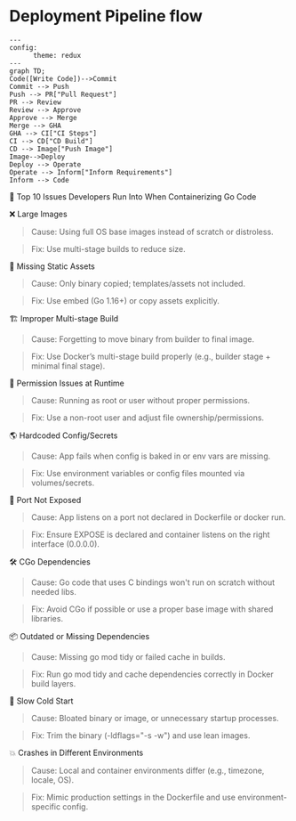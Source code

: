 ![<alt-text-here>](https://github.com/dpack1/learn-go-cicd/actions/workflows/ci.yaml/badge.svg)
# Deployment Pipeline flow
```mermaid
---
config:
      theme: redux
---
graph TD;
Code([Write Code])-->Commit
Commit --> Push
Push --> PR["Pull Request"]
PR --> Review
Review --> Approve
Approve --> Merge
Merge --> GHA
GHA --> CI["CI Steps"]
CI --> CD["CD Build"]
CD --> Image["Push Image"]
Image-->Deploy
Deploy --> Operate
Operate --> Inform["Inform Requirements"]
Inform --> Code
```


🐳 Top 10 Issues Developers Run Into When Containerizing Go Code

❌ Large Images

>Cause: Using full OS base images instead of scratch or distroless.

>Fix: Use multi-stage builds to reduce size.

📁 Missing Static Assets

>Cause: Only binary copied; templates/assets not included.

>Fix: Use embed (Go 1.16+) or copy assets explicitly.

🏗 Improper Multi-stage Build

>Cause: Forgetting to move binary from builder to final image.

>Fix: Use Docker’s multi-stage build properly (e.g., builder stage + minimal final stage).

🔐 Permission Issues at Runtime

>Cause: Running as root or user without proper permissions.

>Fix: Use a non-root user and adjust file ownership/permissions.

🌎 Hardcoded Config/Secrets

>Cause: App fails when config is baked in or env vars are missing.

>Fix: Use environment variables or config files mounted via volumes/secrets.

📡 Port Not Exposed

>Cause: App listens on a port not declared in Dockerfile or docker run.

>Fix: Ensure EXPOSE is declared and container listens on the right interface (0.0.0.0).

🛠 CGo Dependencies

>Cause: Go code that uses C bindings won't run on scratch without needed libs.

>Fix: Avoid CGo if possible or use a proper base image with shared libraries.

📦 Outdated or Missing Dependencies

>Cause: Missing go mod tidy or failed cache in builds.

>Fix: Run go mod tidy and cache dependencies correctly in Docker build layers.

🐢 Slow Cold Start

>Cause: Bloated binary or image, or unnecessary startup processes.

>Fix: Trim the binary (-ldflags="-s -w") and use lean images.

💥 Crashes in Different Environments

>Cause: Local and container environments differ (e.g., timezone, locale, OS).

>Fix: Mimic production settings in the Dockerfile and use environment-specific config.
